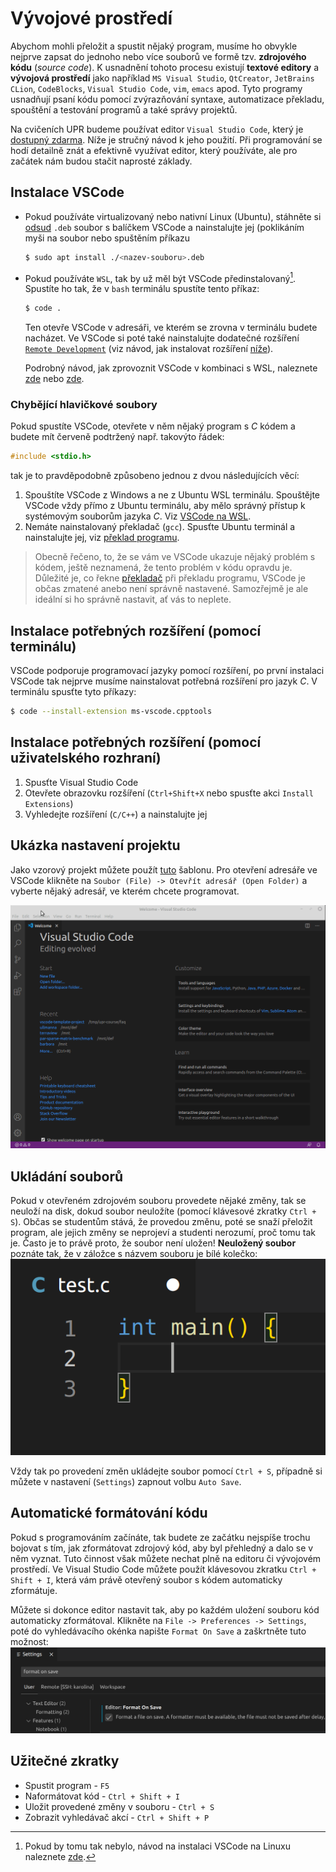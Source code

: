 # Vývojové prostředí
Abychom mohli přeložit a spustit nějaký program, musíme ho obvykle nejprve zapsat do
jednoho nebo více souborů ve formě tzv. **zdrojového kódu** (*source code*). K usnadnění tohoto procesu
existují **textové editory** a **vývojová prostředí** jako například `MS Visual Studio`, `QtCreator`, `JetBrains CLion`,
`CodeBlocks`, `Visual Studio Code`, `vim`, `emacs` apod. Tyto programy usnadňují psaní kódu pomocí zvýrazňování
syntaxe, automatizace překladu, spouštění a testování programů a také správy projektů.

Na cvičeních UPR budeme používat editor `Visual Studio Code`, který je
[dostupný zdarma](https://code.visualstudio.com/). Níže je stručný návod k jeho použití. Při
programování se hodí detailně znát a efektivně využívat editor, který používáte, ale pro začátek
nám budou stačit naprosté základy.

## Instalace VSCode
- Pokud používáte virtualizovaný nebo nativní Linux (Ubuntu), stáhněte si [odsud](https://code.visualstudio.com/)
`.deb` soubor s balíčkem VSCode a nainstalujte jej (poklikáním myši na soubor nebo spuštěním příkazu
    ```bash
    $ sudo apt install ./<nazev-souboru>.deb
    ```
- Pokud používáte `WSL`, tak by už měl být VSCode předinstalovaný[^1]. Spustíte ho tak, že v `bash`
terminálu spustíte tento příkaz:
    ```bash
    $ code .
    ```
    Ten otevře VSCode v adresáři, ve kterém se zrovna v terminálu budete nacházet. Ve VSCode
    si poté také nainstalujte dodatečné rozšíření
    [`Remote Development`](https://marketplace.visualstudio.com/items?itemName=ms-vscode-remote.vscode-remote-extensionpack)
    (viz návod, jak instalovat rozšíření [níže](#instalace-potřebných-rozšíření-pomocí-uživatelského-rozhraní)).

    Podrobný návod, jak zprovoznit VSCode v kombinaci s WSL, naleznete
    [zde](https://code.visualstudio.com/docs/remote/wsl) nebo [zde](https://code.visualstudio.com/docs/cpp/config-wsl).

[^1]: Pokud by tomu tak nebylo, návod na instalaci VSCode na Linuxu naleznete
[zde](https://code.visualstudio.com/docs/setup/linux).

### Chybějící hlavičkové soubory
Pokud spustíte VSCode, otevřete v něm nějaký program s *C* kódem a budete mít červeně podtržený např.
takovýto řádek:
```c
#include <stdio.h>
```
tak je to pravděpodobně způsobeno jednou z dvou následujících věcí:
1) Spouštíte VSCode z Windows a ne z Ubuntu WSL terminálu. Spouštějte VSCode vždy přímo z Ubuntu
terminálu, aby mělo správný přístup k systémovým souborům jazyka *C*. Viz
[VSCode na WSL](linux/instalace.md#visual-studio-code).
2) Nemáte nainstalovaný překladač (`gcc`). Spusťte Ubuntu terminál a nainstalujte jej, viz
[překlad programu](preklad_programu.md).

> Obecně řečeno, to, že se vám ve VSCode ukazuje nějaký problém s kódem, ještě neznamená, že tento
> problém v kódu opravdu je. Důležité je, co řekne [překladač](preklad_programu.md) při překladu
> programu, VSCode je občas zmatené anebo není správně nastavené. Samozřejmě je ale ideální si ho správně
> nastavit, ať vás to neplete.

## Instalace potřebných rozšíření (pomocí terminálu)
VSCode podporuje programovací jazyky pomocí rozšíření, po první instalaci VSCode
tak nejprve musíme nainstalovat potřebná rozšíření pro jazyk *C*. V terminálu spusťte tyto příkazy:

```bash
$ code --install-extension ms-vscode.cpptools
```

## Instalace potřebných rozšíření (pomocí uživatelského rozhraní)
1. Spusťte Visual Studio Code
2. Otevřete obrazovku rozšíření (`Ctrl+Shift+X` nebo spusťte akci `Install Extensions`)
3. Vyhledejte rozšíření (`C/C++`) a nainstalujte jej

## Ukázka nastavení projektu
Jako vzorový projekt můžete použít [tuto](https://github.com/geordi/upr-course/tree/master/faq/vscode-template-project)
šablonu. Pro otevření adresáře ve VSCode klikněte na `Soubor (File) -> Otevřít adresář (Open Folder)`
a vyberte nějaký adresář, ve kterém chcete programovat.

![Nastavení VSCode](../static/video/vsc_first_run.gif)

## Ukládání souborů
Pokud v otevřeném zdrojovém souboru provedete nějaké změny, tak se neuloží na disk, dokud soubor neuložíte (pomocí
klávesové zkratky `Ctrl + S`). Občas se studentům stává, že provedou změnu, poté se snaží přeložit program, ale jejich
změny se neprojeví a studenti nerozumí, proč tomu tak je. Často je to právě proto, že soubor není uložen!
**Neuložený soubor** poznáte tak, že v záložce s názvem souboru je bílé kolečko:
![](../static/img/vsc-unsaved-file.png)

Vždy tak po provedení změn ukládejte soubor pomocí `Ctrl + S`, případně si můžete v nastavení (`Settings`) zapnout volbu
`Auto Save`.

## Automatické formátování kódu
Pokud s programováním začínáte, tak budete ze začátku nejspíše trochu bojovat s tím, jak zformátovat zdrojový kód,
aby byl přehledný a dalo se v něm vyznat. Tuto činnost však můžete nechat plně na editoru či vývojovém prostředí.
Ve Visual Studio Code můžete použít klávesovou zkratku `Ctrl + Shift + I`, která vám právě otevřený soubor s kódem
automaticky zformátuje.

Můžete si dokonce editor nastavit tak, aby po každém uložení souboru kód automaticky zformátoval. Klikněte na
`File -> Preferences -> Settings`, poté do vyhledávacího okénka napište `Format On Save` a zaškrtněte tuto možnost:
![](../static/img/vsc-format-on-save.png)

## Užitečné zkratky 
- Spustit program - `F5`
- Naformátovat kód - `Ctrl + Shift + I`
- Uložit provedené změny v souboru - `Ctrl + S`
- Zobrazit vyhledávač akcí - `Ctrl + Shift + P`
